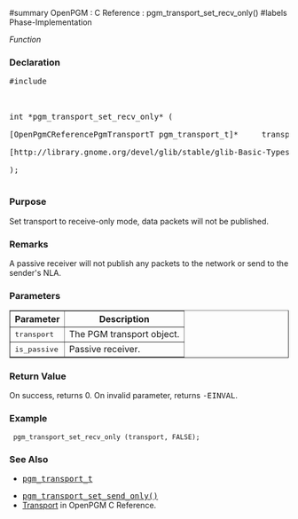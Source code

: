 ﻿#summary OpenPGM : C Reference : pgm\_transport\_set\_recv\_only()
#labels Phase-Implementation

_Function_
### Declaration ###
<pre>
#include <pgm/pgm.h><br>
<br>
int *pgm_transport_set_recv_only* (<br>
[OpenPgmCReferencePgmTransportT pgm_transport_t]*     transport,<br>
[http://library.gnome.org/devel/glib/stable/glib-Basic-Types.html#gboolean gboolean]             is_passive<br>
);<br>
</pre>

### Purpose ###
Set transport to receive-only mode, data packets will not be published.

### Remarks ###
A passive receiver will not publish any packets to the network or send to the sender's NLA.

### Parameters ###
<table cellpadding='5' border='1' cellspacing='0'>
<tr>
<th>Parameter</th>
<th>Description</th>
</tr>
<tr>
<td><tt>transport</tt></td>
<td>The PGM transport object.</td>
</tr><tr>
<td><tt>is_passive</tt></td>
<td>Passive receiver.</td>
</tr>
</table>


### Return Value ###
On success, returns 0.  On invalid parameter, returns <tt>-EINVAL</tt>.

### Example ###
```
 pgm_transport_set_recv_only (transport, FALSE);
```

### See Also ###
  * <tt><a href='OpenPgmCReferencePgmTransportT.md'>pgm_transport_t</a></tt><br>
<ul><li><tt><a href='OpenPgmCReferencePgmTransportSetSendOnly.md'>pgm_transport_set_send_only()</a></tt><br>
</li><li><a href='OpenPgmCReferenceTransport.md'>Transport</a> in OpenPGM C Reference.</li></ul>
